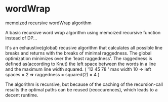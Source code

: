 # wordWrap
memoized recursive wordWrap algorithm

A basic recursive word wrap algorithm using memoized recursive function instead of DP...

It's an exhaustive(global) recusive algorithm that calculates all possible line breaks and returns with the breaks of minimal raggedness. The global optimization minimizes over the 'least raggedness'. The raggedness is defined as(according to Knut) the left space between the words in a line and the maximum line width squared. ( '12 45 78  ' max width 10 => left spaces = 2 => raggedness = squared(2) = 4 )

The algorithm is recursive, but because of the caching of the recursion-call results the optimal paths can be reused (reoccurences), which leads to a decent runtime.

